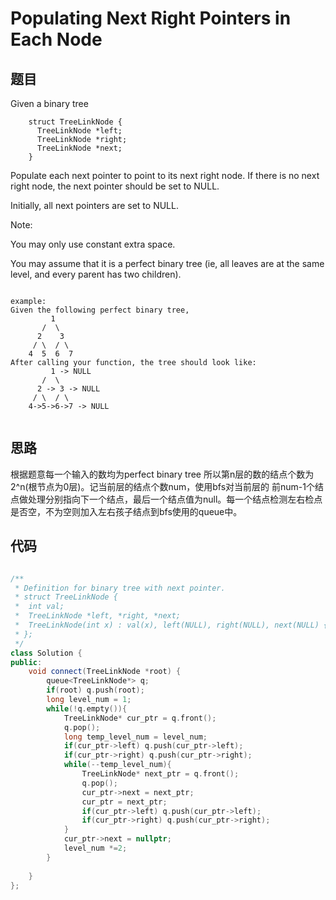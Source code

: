 # Populating Next Right Pointers in Each Node


## 题目

Given a binary tree
```
    struct TreeLinkNode {
      TreeLinkNode *left;
      TreeLinkNode *right;
      TreeLinkNode *next;
    }
```
Populate each next pointer to point to its next right node. If there is no next right node, the next pointer should be set to NULL.

Initially, all next pointers are set to NULL.

Note:

You may only use constant extra space.

You may assume that it is a perfect binary tree (ie, all leaves are at the same level, and every parent has two children).

```

example:
Given the following perfect binary tree,
         1
       /  \
      2    3
     / \  / \
    4  5  6  7
After calling your function, the tree should look like:
         1 -> NULL
       /  \
      2 -> 3 -> NULL
     / \  / \
    4->5->6->7 -> NULL
    
```

## 思路

   根据题意每一个输入的数均为perfect binary tree 所以第n层的数的结点个数为2^n(根节点为0层)。记当前层的结点个数num，使用bfs对当前层的
   前num-1个结点做处理分别指向下一个结点，最后一个结点值为null。每一个结点检测左右检点是否空，不为空则加入左右孩子结点到bfs使用的queue中。

## 代码

```cpp

/**
 * Definition for binary tree with next pointer.
 * struct TreeLinkNode {
 *  int val;
 *  TreeLinkNode *left, *right, *next;
 *  TreeLinkNode(int x) : val(x), left(NULL), right(NULL), next(NULL) {}
 * };
 */
class Solution {
public:
    void connect(TreeLinkNode *root) {
        queue<TreeLinkNode*> q;
        if(root) q.push(root);
        long level_num = 1;
        while(!q.empty()){
            TreeLinkNode* cur_ptr = q.front();
            q.pop();
            long temp_level_num = level_num;
            if(cur_ptr->left) q.push(cur_ptr->left);
            if(cur_ptr->right) q.push(cur_ptr->right);
            while(--temp_level_num){
                TreeLinkNode* next_ptr = q.front();
                q.pop();
                cur_ptr->next = next_ptr;
                cur_ptr = next_ptr;
                if(cur_ptr->left) q.push(cur_ptr->left);
                if(cur_ptr->right) q.push(cur_ptr->right);
            }
            cur_ptr->next = nullptr;
            level_num *=2;
        }
        
    }
};

```
